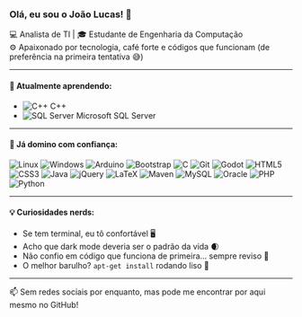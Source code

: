 ### Olá, eu sou o João Lucas! 👋

💻 Analista de TI | 🎓 Estudante de Engenharia da Computação  
⚙️ Apaixonado por tecnologia, café forte e códigos que funcionam (de preferência na primeira tentativa 😅)

---

#### 🧠 Atualmente aprendendo:
- ![C++](https://cdn.jsdelivr.net/gh/devicons/devicon/icons/cplusplus/cplusplus-original.svg) C++
- ![SQL Server](https://cdn.jsdelivr.net/gh/devicons/devicon/icons/microsoftsqlserver/microsoftsqlserver-plain.svg) Microsoft SQL Server

---

#### 🚀 Já domino com confiança:

![Linux](https://cdn.jsdelivr.net/gh/devicons/devicon/icons/linux/linux-original.svg)
![Windows](https://cdn.jsdelivr.net/gh/devicons/devicon/icons/windows8/windows8-original.svg)
![Arduino](https://cdn.jsdelivr.net/gh/devicons/devicon/icons/arduino/arduino-original.svg)
![Bootstrap](https://cdn.jsdelivr.net/gh/devicons/devicon/icons/bootstrap/bootstrap-original.svg)
![C](https://cdn.jsdelivr.net/gh/devicons/devicon/icons/c/c-original.svg)
![Git](https://cdn.jsdelivr.net/gh/devicons/devicon/icons/git/git-original.svg)
![Godot](https://cdn.jsdelivr.net/gh/devicons/devicon/icons/godot/godot-original.svg)
![HTML5](https://cdn.jsdelivr.net/gh/devicons/devicon/icons/html5/html5-original.svg)
![CSS3](https://cdn.jsdelivr.net/gh/devicons/devicon/icons/css3/css3-original.svg)
![Java](https://cdn.jsdelivr.net/gh/devicons/devicon/icons/java/java-original.svg)
![jQuery](https://cdn.jsdelivr.net/gh/devicons/devicon/icons/jquery/jquery-original.svg)
![LaTeX](https://cdn.jsdelivr.net/gh/devicons/devicon/icons/latex/latex-original.svg)
![Maven](https://cdn.jsdelivr.net/gh/devicons/devicon/icons/maven/maven-original.svg)
![MySQL](https://cdn.jsdelivr.net/gh/devicons/devicon/icons/mysql/mysql-original.svg)
![Oracle](https://cdn.jsdelivr.net/gh/devicons/devicon/icons/oracle/oracle-original.svg)
![PHP](https://cdn.jsdelivr.net/gh/devicons/devicon/icons/php/php-original.svg)
![Python](https://cdn.jsdelivr.net/gh/devicons/devicon/icons/python/python-original.svg)

---

#### 💡 Curiosidades nerds:
- Se tem terminal, eu tô confortável 🖥️
- Acho que dark mode deveria ser o padrão da vida 🌒
- Não confio em código que funciona de primeira... sempre reviso 👀
- O melhor barulho? `apt-get install` rodando liso 🔧  

---

📫 Sem redes sociais por enquanto, mas pode me encontrar por aqui mesmo no GitHub!  
